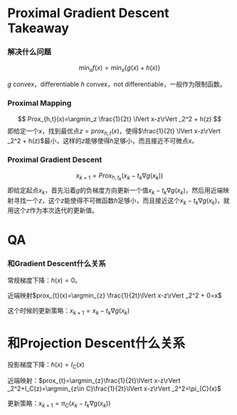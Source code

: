 # Proximal Gradient Descent Takeaway

### 解决什么问题

$$
\min_{x} f(x)=\min_{x}\left\{g(x)+h(x)\right\}
$$

$g$ convex，differentiable
$h$ convex，not differentiable，一般作为限制函数。

### Proximal Mapping

$$
Prox_{h,t}(x)=\argmin_z \frac{1}{2t} \lVert x-z\rVert _2^2 + h(z)
$$
即给定一个$x$，找到最优点$z=prox_{h,t}(x)$，使得$\frac{1}{2t} \lVert x-z\rVert _2^2 + h(z)$最小，这样的$z$能够使得$h$足够小，而且接近不可微点$x$。

### Proximal Gradient Descent

$$
x_{k+1}=Prox_{h,t_k}(x_k-t_k\nabla g(x_k))
$$
即给定起点$x_k$，首先沿着$g$的负梯度方向更新一个值$x_k-t_k\nabla g(x_k)$，然后用近端映射寻找一个$z$，这个$z$能使得不可微函数$h$足够小，而且接近这个$x_k-t_k\nabla g(x_k)$，就用这个$z$作为本次迭代的更新值。

# QA

### 和Gradient Descent什么关系

常规梯度下降：$h(x)=0$。

近端映射$prox_{t}(x)=\argmin_{z} \frac{1}{2t}\lVert x-z\rVert _2^2 + 0=x$

这个时候的更新策略：$x_{k+1}=x_{k}-t_k\nabla g(x_k)$

# 和Projection Descent什么关系

投影梯度下降：$h(x)=I_C(x)$

近端映射：$prox_{t}=\argmin_{z}\frac{1}{2t}\lVert x-z\rVert _2^2+I_C(z)=\argmin_{z\in C}\frac{1}{2t}\lVert x-z\rVert _2^2=\pi_{C}(x)$

更新策略：$x_{k+1}=\pi_C(x_k-t_k \nabla g(x_k))$
